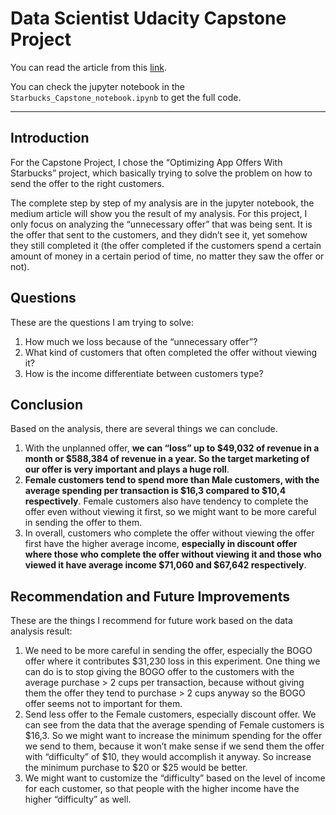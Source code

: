 # Data Scientist Udacity Capstone Project

You can read the article from this [link](https://medium.com/@bcsf14.28/starbucks-offer-data-analysis-247d1d629637).

You can check the jupyter notebook in the `Starbucks_Capstone_notebook.ipynb` to get the full code.

---

## Introduction
For the Capstone Project, I chose the “Optimizing App Offers With Starbucks” project, which basically trying to solve the problem on how to send the offer to the right customers.

The complete step by step of my analysis are in the jupyter notebook, the medium article will show you the result of my analysis. For this project, I only focus on analyzing the “unnecessary offer” that was being sent. It is the offer that sent to the customers, and they didn’t see it, yet somehow they still completed it (the offer completed if the customers spend a certain amount of money in a certain period of time, no matter they saw the offer or not).

## Questions
These are the questions I am trying to solve:
1. How much we loss because of the “unnecessary offer”?
2. What kind of customers that often completed the offer without viewing it?
3. How is the income differentiate between customers type?

## Conclusion
Based on the analysis, there are several things we can conclude.
1. With the unplanned offer, <b>we can “loss” up to $49,032 of revenue in a month or $588,384 of revenue in a year. So the target marketing of our offer is very important and plays a huge roll</b>.
2. <b>Female customers tend to spend more than Male customers, with the average spending per transaction is $16,3 compared to $10,4 respectively</b>. Female customers also have tendency to complete the offer even without viewing it first, so we might want to be more careful in sending the offer to them.
3. In overall, customers who complete the offer without viewing the offer first have the higher average income, <b>especially in discount offer where those who complete the offer without viewing it and those who viewed it have average income $71,060 and $67,642 respectively</b>.

## Recommendation and Future Improvements
These are the things I recommend for future work based on the data analysis result:
1. We need to be more careful in sending the offer, especially the BOGO offer where it contributes $31,230 loss in this experiment. One thing we can do is to stop giving the BOGO offer to the customers with the average purchase > 2 cups per transaction, because without giving them the offer they tend to purchase > 2 cups anyway so the BOGO offer seems not to important for them.
2. Send less offer to the Female customers, especially discount offer. We can see from the data that the average spending of Female customers is $16,3. So we might want to increase the minimum spending for the offer we send to them, because it won’t make sense if we send them the offer with “difficulty” of $10, they would accomplish it anyway. So increase the minimum purchase to $20 or $25 would be better.
3. We might want to customize the “difficulty” based on the level of income for each customer, so that people with the higher income have the higher “difficulty” as well.
